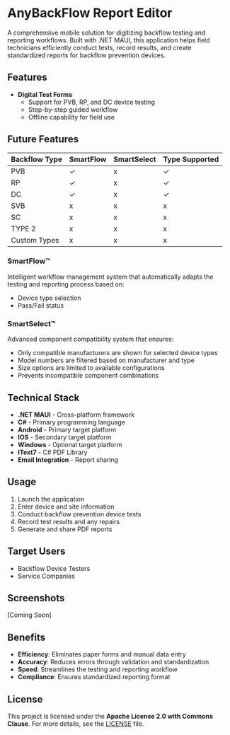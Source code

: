 # AnyBackFlow Report Editor
A comprehensive mobile solution for digitizing backflow testing and reporting workflows. Built with .NET MAUI, this application helps field technicians efficiently conduct tests, record results, and create standardized reports for backflow prevention devices.

## Features
- **Digital Test Forms**
  - Support for PVB, RP, and DC device testing
  - Step-by-step guided workflow
  - Offline capability for field use

## Future Features
| Backflow Type | SmartFlow | SmartSelect | Type Supported |
|---------------|-----------|-------------|----------------|
| PVB           | ✓         | x           | ✓              |
| RP            | ✓         | x           | ✓              |
| DC            | ✓         | x           | ✓              |
| SVB           | x         | x           | x              |
| SC            | x         | x           | x              |
| TYPE 2        | x         | x           | x              |
| Custom Types  | x         | x           | x              |

### SmartFlow™
Intelligent workflow management system that automatically adapts the testing and reporting process based on:
- Device type selection
- Pass/Fail status

### SmartSelect™
Advanced component compatibility system that ensures:
- Only compatible manufacturers are shown for selected device types
- Model numbers are filtered based on manufacturer and type
- Size options are limited to available configurations
- Prevents incompatible component combinations

## Technical Stack
- **.NET MAUI** - Cross-platform framework
- **C#** - Primary programming language
- **Android** - Primary target platform
- **IOS** - Secondary target platform
- **Windows** - Optional target platform
- **IText7** - C# PDF Library
- **Email Integration** - Report sharing

## Usage
1. Launch the application
2. Enter device and site information
3. Conduct backflow prevention device tests
4. Record test results and any repairs
5. Generate and share PDF reports

## Target Users
- Backflow Device Testers
- Service Companies

## Screenshots

[Coming Soon]

## Benefits
- **Efficiency**: Eliminates paper forms and manual data entry
- **Accuracy**: Reduces errors through validation and standardization
- **Speed**: Streamlines the testing and reporting workflow
- **Compliance**: Ensures standardized reporting format

## License
This project is licensed under the **Apache License 2.0 with Commons Clause**. For more details, see the [LICENSE](LICENSE.txt) file.